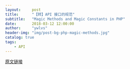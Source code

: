 ```yaml
---
layout:     post
title:      "【转】API 接口的规范"
subtitle:   "Magic Methods and Magic Constants in PHP"
date:       2018-03-12 12:00:00
author:     "ywlvs"
header-img: "img/post-bg-php-magic-methods.jpg"
catalog: true
tags:
    - API
---
```



[原文链接](https://github.com/mishe/blog/issues/129)
